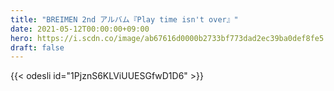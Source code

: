 ```yaml
---
title: "BREIMEN 2nd アルバム『Play time isn't over』"
date: 2021-05-12T00:00:00+09:00
hero: https://i.scdn.co/image/ab67616d0000b2733bf773dad2ec39ba0def8fe5
draft: false
---
```


{{< odesli id="1PjznS6KLViUUESGfwD1D6" >}}
